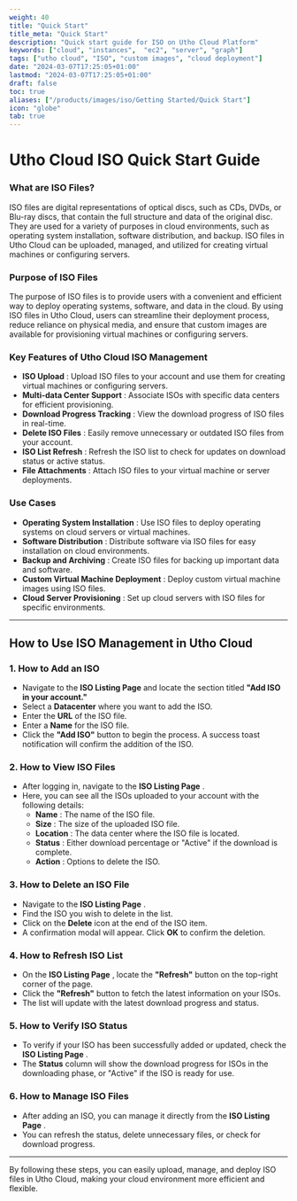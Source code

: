 ```yaml
---
weight: 40
title: "Quick Start"
title_meta: "Quick Start"
description: "Quick start guide for ISO on Utho Cloud Platform"
keywords: ["cloud", "instances",  "ec2", "server", "graph"]
tags: ["utho cloud", "ISO", "custom images", "cloud deployment"]
date: "2024-03-07T17:25:05+01:00"
lastmod: "2024-03-07T17:25:05+01:00"
draft: false
toc: true
aliases: ["/products/images/iso/Getting Started/Quick Start"]
icon: "globe"
tab: true
---
```


# **Utho Cloud ISO Quick Start Guide**

### **What are ISO Files?**

ISO files are digital representations of optical discs, such as CDs, DVDs, or Blu-ray discs, that contain the full structure and data of the original disc. They are used for a variety of purposes in cloud environments, such as operating system installation, software distribution, and backup. ISO files in Utho Cloud can be uploaded, managed, and utilized for creating virtual machines or configuring servers.

### **Purpose of ISO Files**

The purpose of ISO files is to provide users with a convenient and efficient way to deploy operating systems, software, and data in the cloud. By using ISO files in Utho Cloud, users can streamline their deployment process, reduce reliance on physical media, and ensure that custom images are available for provisioning virtual machines or configuring servers.

### **Key Features of Utho Cloud ISO Management**

* **ISO Upload** : Upload ISO files to your account and use them for creating virtual machines or configuring servers.
* **Multi-data Center Support** : Associate ISOs with specific data centers for efficient provisioning.
* **Download Progress Tracking** : View the download progress of ISO files in real-time.
* **Delete ISO Files** : Easily remove unnecessary or outdated ISO files from your account.
* **ISO List Refresh** : Refresh the ISO list to check for updates on download status or active status.
* **File Attachments** : Attach ISO files to your virtual machine or server deployments.

### **Use Cases**

* **Operating System Installation** : Use ISO files to deploy operating systems on cloud servers or virtual machines.
* **Software Distribution** : Distribute software via ISO files for easy installation on cloud environments.
* **Backup and Archiving** : Create ISO files for backing up important data and software.
* **Custom Virtual Machine Deployment** : Deploy custom virtual machine images using ISO files.
* **Cloud Server Provisioning** : Set up cloud servers with ISO files for specific environments.

---

## **How to Use ISO Management in Utho Cloud**

### **1. How to Add an ISO**

* Navigate to the **ISO Listing Page** and locate the section titled **"Add ISO in your account."**
* Select a **Datacenter** where you want to add the ISO.
* Enter the **URL** of the ISO file.
* Enter a **Name** for the ISO file.
* Click the **"Add ISO"** button to begin the process. A success toast notification will confirm the addition of the ISO.

### **2. How to View ISO Files**

* After logging in, navigate to the  **ISO Listing Page** .
* Here, you can see all the ISOs uploaded to your account with the following details:
  * **Name** : The name of the ISO file.
  * **Size** : The size of the uploaded ISO file.
  * **Location** : The data center where the ISO file is located.
  * **Status** : Either download percentage or "Active" if the download is complete.
  * **Action** : Options to delete the ISO.

### **3. How to Delete an ISO File**

* Navigate to the  **ISO Listing Page** .
* Find the ISO you wish to delete in the list.
* Click on the **Delete** icon at the end of the ISO item.
* A confirmation modal will appear. Click **OK** to confirm the deletion.

### **4. How to Refresh ISO List**

* On the  **ISO Listing Page** , locate the **"Refresh"** button on the top-right corner of the page.
* Click the **"Refresh"** button to fetch the latest information on your ISOs.
* The list will update with the latest download progress and status.

### **5. How to Verify ISO Status**

* To verify if your ISO has been successfully added or updated, check the  **ISO Listing Page** .
* The **Status** column will show the download progress for ISOs in the downloading phase, or "Active" if the ISO is ready for use.

### **6. How to Manage ISO Files**

* After adding an ISO, you can manage it directly from the  **ISO Listing Page** .
* You can refresh the status, delete unnecessary files, or check for download progress.

---

By following these steps, you can easily upload, manage, and deploy ISO files in Utho Cloud, making your cloud environment more efficient and flexible.
